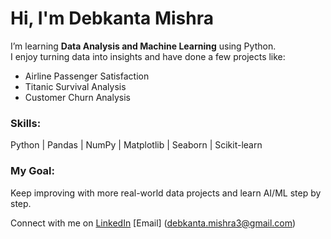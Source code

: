 #  Hi, I'm Debkanta Mishra

I’m learning **Data Analysis and Machine Learning** using Python.  
I enjoy turning data into insights and have done a few projects like:

-  Airline Passenger Satisfaction  
-  Titanic Survival Analysis  
-  Customer Churn Analysis  

###  Skills:
Python | Pandas | NumPy | Matplotlib | Seaborn | Scikit-learn

###  My Goal:
Keep improving with more real-world data projects and learn AI/ML step by step.

 Connect with me on [LinkedIn](www.linkedin.com/in/debkanta-mishra)
                    [Email] (debkanta.mishra3@gmail.com)

